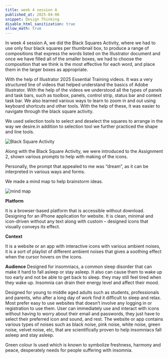 ```yaml
---
title: week 4 session A
published_at: 2025-04-08
snippet: Design Thinking
disable_html_sanitization: true
allow_math: true
---
```

In week 4 session  A, we did the Black Squares Activity, where we had to use only four black squares per thumbnail box, to produce a range of compositions that express the words listed on the Illustrator document and once we have filled all of the smaller boxes, we had to choose the composition that we think is the most effective for each word, and place them in the larger boxes as appropriate.

With the help of Illustrator 2025 Essential Training videos. It was a very structured line of videos that helped understand the basics of Adobe Illustrator. With the help of the videos we understood all the types of panels and task bars, such as toolbox, panels, control strip, status bar and context task bar. We also learned various ways to learn to zoom in and out using keyboard shortcuts and other tools. With the help of these, it was easier to navigate through the black square activity.

We used selection tools to select and deselect the squares to arrange in the way we desire.in addition to selection tool we further practiced the shape and line tools.

![Black Square Activity](subfolder/pic9.png)

Along with the Black Square Activity, we were introduced to the Assignment 2, shown various prompts to help with making of the icons.

Personally, the prompt that appealed to me was “dream”, as it can be interpreted in various ways and forms.

We made a mind map to help brainstorm ideas.

![mind map](subfolder/pic10.png)

**Platform**

It is a browser-based platform that is accessible without download. Designing for an iPhone application for website. It is clean, minimal and icon-driven without any text along with custom – designed icons that visually conveys its effect.

**Context**

It is a website or an app with interactive icons with various ambient noises, it is a sort of playlist of different ambient noises that gives a soothing effect when the cursor hovers on the icons.

**Audience**
Designed for insomniacs, a common sleep disorder that can make it hard to fall asleep or stay asleep. It also can cause them to wake up too early and not be able to get back to sleep. they may still feel tired when they wake up. Insomnia can drain their energy level and affect their mood.

Designed for young to middle aged adults such as students, professionals and parents, who after a long day of work find it difficult to sleep and relax. Most prefer easy to use websites that doesn’t involve any logging in or registration to use them. User can immediately use and interact with icons without having to worry about their email and passwords, they just have to select their preferred icon and sound, and rest. 
The website or app contains various types of noises such as black noise, pink noise, white noise, green noise, velvet noise, etc, that are scientifically proven to help insomniacs fall asleep and stay asleep.

Green colour Is used which is known to symbolize freshness, harmony and peace, desperately needs for people suffering with insomnia.
